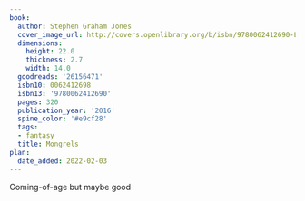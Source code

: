 ```yaml
---
book:
  author: Stephen Graham Jones
  cover_image_url: http://covers.openlibrary.org/b/isbn/9780062412690-L.jpg
  dimensions:
    height: 22.0
    thickness: 2.7
    width: 14.0
  goodreads: '26156471'
  isbn10: 0062412698
  isbn13: '9780062412690'
  pages: 320
  publication_year: '2016'
  spine_color: '#e9cf28'
  tags:
  - fantasy
  title: Mongrels
plan:
  date_added: 2022-02-03
---
```


Coming-of-age but maybe good
